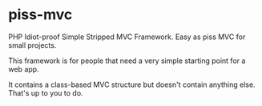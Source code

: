 # piss-mvc
PHP Idiot-proof Simple Stripped MVC Framework. Easy as piss MVC for small projects. 

This framework is for people that need a very simple starting point for a web app.

It contains a class-based MVC structure but doesn't contain anything else. That's up to you to do. 
